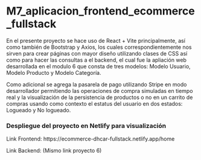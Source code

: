 # M7_aplicacion_frontend_ecommerce_fullstack

En el presente proyecto se hace uso de React + Vite principalmente, así como también de Bootstrap y Axios, los cuales correspondientemente nos sirven para crear páginas con mayor diseño utilizando clases de CSS así como para hacer las consultas a el backend, el cual fue la apliación web desarrollada en el modulo 6 que consta de tres modelos: Modelo Usuario, Modelo Producto y Modelo Categoría.

Como adicional se agrega la pasarela de pago utilizando Stripe en modo desarrollador permitiendo las operaciones de compra simuladas en tiempo real y la visualización de la persistencia de productos o no en un carrito de compras usando como contexto el estatus del usuario en dos estados: Logueado y No logueado.

<h3>Despliegue del proyecto en Netlify para visualización</h3>
Link Frontend: https://ecommerce-dhcar-fullstack.netlify.app/home

Link Backend: (Mismo link proyecto 6) 
